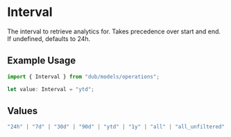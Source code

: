 # Interval

The interval to retrieve analytics for. Takes precedence over start and end. If undefined, defaults to 24h.

## Example Usage

```typescript
import { Interval } from "dub/models/operations";

let value: Interval = "ytd";
```

## Values

```typescript
"24h" | "7d" | "30d" | "90d" | "ytd" | "1y" | "all" | "all_unfiltered"
```